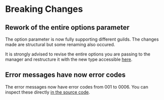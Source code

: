 # Breaking Changes

## Rework of the entire options parameter

The option parameter is now fully supporting different guilds. The changes made are structural but some renaming also occured.

It is strongly advised to revise the entire options you are passing to the manager and restructure it with the new type accessible [here](./src/types/ManagerOptions.ts).

## Error messages have now error codes

The error messages now have error codes from 001 to 0006. You can inspect these directly [in the source code](./src/ErrorMessages.ts).